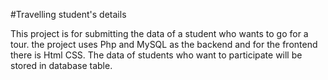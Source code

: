 #Travelling student's details

This project is for submitting the data of a student who wants to go for a tour.
the project uses Php and MySQL as the backend and for the frontend there is Html CSS.
The data of students who want to participate will be stored in database table.
